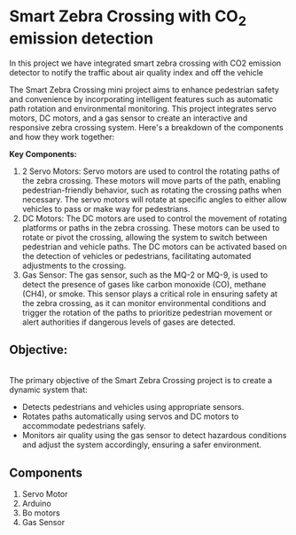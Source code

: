 <h1>Smart Zebra Crossing with CO<sub>2</sub> emission detection </h1>
<p>In this project we have integrated smart zebra crossing with CO2 emission detector to notify the traffic about air quality index and off the vehicle<p>
<div class="into">
<p>The Smart Zebra Crossing mini project aims to enhance pedestrian safety and convenience by incorporating intelligent features such as automatic path rotation and environmental monitoring. This project integrates servo motors, DC motors, and a gas sensor to create an interactive and responsive zebra crossing system. Here's a breakdown of the components and how they work together:

**Key Components:**
<ol>
<li>2 Servo Motors: Servo motors are used to control the rotating paths of the zebra crossing. These motors will move parts of the path, enabling pedestrian-friendly behavior, such as rotating the crossing paths when necessary. The servo motors will rotate at specific angles to either allow vehicles to pass or make way for pedestrians.</li>

<li> DC Motors: The DC motors are used to control the movement of rotating platforms or paths in the zebra crossing. These motors can be used to rotate or pivot the crossing, allowing the system to switch between pedestrian and vehicle paths. The DC motors can be activated based on the detection of vehicles or pedestrians, facilitating automated adjustments to the crossing.</li>

<li>Gas Sensor: The gas sensor, such as the MQ-2 or MQ-9, is used to detect the presence of gases like carbon monoxide (CO), methane (CH4), or smoke. This sensor plays a critical role in ensuring safety at the zebra crossing, as it can monitor environmental conditions and trigger the rotation of the paths to prioritize pedestrian movement or alert authorities if dangerous levels of gases are detected.</li>
</ol>

<h2>Objective:</h2><br>
The primary objective of the Smart Zebra Crossing project is to create a dynamic system that:
<ul>
<li>Detects pedestrians and vehicles using appropriate sensors.</li>
<li>Rotates paths automatically using servos and DC motors to accommodate pedestrians safely.</li>
<li>Monitors air quality using the gas sensor to detect hazardous conditions and adjust the system accordingly, ensuring a safer environment.</li>
</p>
</ul>
</div>

<div id="component">
<h2>Components</h2>
<ol>
<li>Servo Motor</li>
<li>Arduino</li>
<li>Bo motors</li>
<li>Gas Sensor</li>

</ol>
</div>